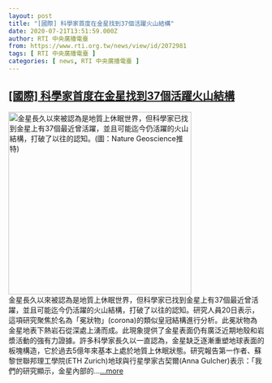 ```yaml
---
layout: post
title: "[國際] 科學家首度在金星找到37個活躍火山結構"
date: 2020-07-21T13:51:59.000Z
author: RTI 中央廣播電臺
from: https://www.rti.org.tw/news/view/id/2072981
tags: [ RTI 中央廣播電臺 ]
categories: [ news, RTI 中央廣播電臺 ]
---
```

<!--1595339519000-->
[[國際] 科學家首度在金星找到37個活躍火山結構](https://www.rti.org.tw/news/view/id/2072981)
------

<div>
<img src="https://static.rti.org.tw/assets/thumbnails/2020/07/21/1f4a27467e04ea233b9833f78982a2f9.jpg" width="360" alt="金星長久以來被認為是地質上休眠世界，但科學家已找到金星上有37個最近曾活躍，並且可能迄今仍活躍的火山結構，打破了以往的認知。(圖：Nature Geoscience推特)" title="金星長久以來被認為是地質上休眠世界，但科學家已找到金星上有37個最近曾活躍，並且可能迄今仍活躍的火山結構，打破了以往的認知。(圖：Nature Geoscience推特)"><br>金星長久以來被認為是地質上休眠世界，但科學家已找到金星上有37個最近曾活躍，並且可能迄今仍活躍的火山結構，打破了以往的認知。研究人員20日表示，這項研究聚焦於名為「冕狀物」(corona)的類似皇冠結構進行分析。此冕狀物為金星地表下熱岩石從深處上湧而成。此現象提供了金星表面仍有廣泛近期地殼和岩漿活動的強有力證據。許多科學家長久以一直認為，金星缺乏逐漸重塑地球表面的板塊構造，它於過去5億年來基本上處於地質上休眠狀態。研究報告第一作者、蘇黎世聯邦理工學院(ETH Zurich)地球與行星學家古契爾(Anna Gulcher)表示：「我們的研究顯示，金星內部的...<a target="_blank" href="https://www.rti.org.tw/news/view/id/2072981">...more</a>
</div>
